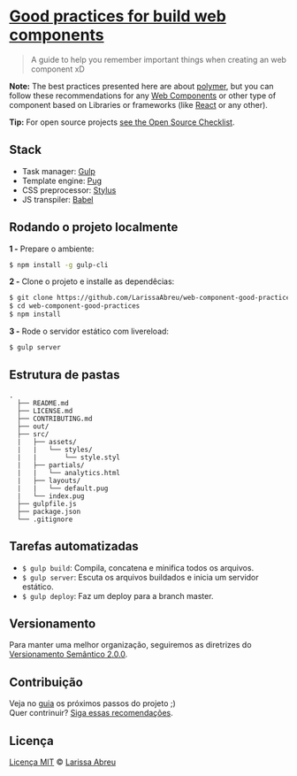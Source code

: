 ﻿# [Good practices for build web components](https://larissaabreu.github.io/web-components-good-practices/)

> A guide to help you remember important things when creating an web component xD

**Note:** The best practices presented here are about [polymer](polymer-project.org), but you can follow these recommendations for any [Web Components](https://www.webcomponents.org/introduction) or other type of component based on Libraries or frameworks (like [React](https://facebook.github.io/react/) or any other).

**Tip:** For open source projects [see the Open Source Checklist](https://afonsopacifer.github.io/open-source-checklist/).

## Stack

- Task manager: [Gulp](http://gulpjs.com)
- Template engine: [Pug](https://pugjs.org/api/getting-started.html)
- CSS preprocessor: [Stylus](http://stylus-lang.com/)
- JS transpiler: [Babel](https://babeljs.io/)

## Rodando o projeto localmente

**1 -** Prepare o ambiente:

```sh
$ npm install -g gulp-cli
```

**2 -** Clone o projeto e installe as dependêcias:

```sh
$ git clone https://github.com/LarissaAbreu/web-component-good-practices.git
$ cd web-component-good-practices
$ npm install
```

**3 -** Rode o servidor estático com livereload:

```sh
$ gulp server
```

## Estrutura de pastas

    .
      ├── README.md
      ├── LICENSE.md
      ├── CONTRIBUTING.md
      ├── out/
      ├── src/
      |   ├── assets/
      |   |   └── styles/
      |   |       └── style.styl
      |   ├── partials/
      |   |   └── analytics.html
      |   ├── layouts/
      |   |   └── default.pug
      |   └── index.pug
      ├── gulpfile.js
      ├── package.json
      └── .gitignore

## Tarefas automatizadas

- `$ gulp build`: Compila, concatena e minifica todos os arquivos.
- `$ gulp server`: Escuta os arquivos buildados e inicia um servidor estático.
- `$ gulp deploy`: Faz um deploy para a branch master.

## Versionamento

Para manter uma melhor organização, seguiremos as diretrizes do [Versionamento Semântico 2.0.0](http://semver.org/).

## Contribuição

Veja no [guia](https://github.com/LarissaAbreu/web-components-good-practices/issues) os próximos passos do projeto ;)
<br>
Quer contrinuir? [Siga essas recomendações](https://github.com/LarissaAbreu/web-components-good-practices/blob/master/CONTRIBUTING.md).

## Licença

[Licença MIT](https://github.com/LarissaAbreu/web-components-good-practices/blob/master/LICENSE.md) © [Larissa Abreu](http://larissaabreu.github.io/)
